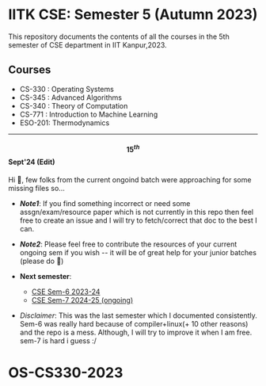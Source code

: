 # IITK CSE: Semester 5 (Autumn 2023)



This repository documents the contents of all the courses in the 5th semester of CSE department in IIT Kanpur,2023. 

## Courses

* CS-330 : Operating Systems
* CS-345 : Advanced Algorithms
* CS-340 : Theory of Computation
* CS-771 : Introduction to Machine Learning
* ESO-201: Thermodynamics

<!--    _I had my last exam on 23rd November and currently done with this semester. I am planning to add the course reviews here soon._ `(21st December)`
-->
---
#### $$15^{th}$$ Sept'24 (Edit)
Hi 👋, few folks from the current ongoind batch were approaching for some missing files so... <br>
- **_Note1_**: If you find something incorrect or need some assgn/exam/resource paper which is not currently in this repo then feel free to create an issue and I will try to fetch/correct that doc to the best I can.

- **_Note2_**: Please feel free to contribute the resources of your current ongoing sem if you wish -- it will be of great help for your junior batches (please do 🙏)

- **Next semester**:
    - [CSE Sem-6 2023-24](https://github.com/Divyanshsingh1910/IITK_CSE-Sem6_2024)
    - [CSE Sem-7 2024-25 (ongoing)](https://github.com/Divyanshsingh1910/IITK-sem-7-2024)
- _Disclaimer_: This was the last semester which I documented consistently. Sem-6 was really hard because of compiler+linux(+ 10 other reasons) and the repo is a mess. Although, I will try to improve it when I am free.
sem-7 is hard i guess :/
# OS-CS330-2023
